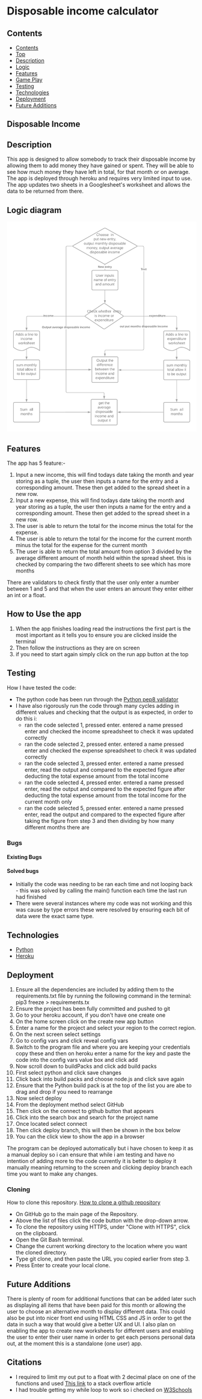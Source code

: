 # Disposable income calculator

## Contents

* [Contents](#contents)
* [Top](#Disposable-Income)
* [Description](#description)
* [Logic](#Logic-diagram)
* [Features](#features)
* [Game Play](#game-play)
* [Testing](#testing)
* [Technologies](#technologies)
* [Deployment](#deployment)
* [Future Additions](#future-additions)

## Disposable Income

## Description

This app is designed to allow somebody to track their disposable income by allowing them to add money they have gained or spent. They will be able to see how much money they have left in total, for that month or on average. 
The app is deployed through heroku and requires very limited input to use. The app updates two sheets in a Googlesheet's worksheet and allows the data to be returned from there.

## Logic diagram

![Flow diagram of logic](Assets/Images/logic-diagram.png)

## Features

The app has 5 feature:-
1. Input a new income, this will find todays date taking the month and year storing as a tuple, the user then inputs a name for the entry and a corresponding amount. These then get added to the spread sheet in a new row.
2. Input a new expense, this will find todays date taking the month and year storing as a tuple, the user then inputs a name for the entry and a corresponding amount. These then get added to the spread sheet in a new row.
3. The user is able to return the total for the income minus the total for the expense.
4. The user is able to return the total for the income for the current month minus the total for the expense for the current month
5. The user is able to return the total amount from option 3 divided by the average different amount of month held within the spread sheet. this is checked by comparing the two different sheets to see which has more months

There are validators to check firstly that the user only enter a number between 1 and 5 and that when the user enters an amount they enter either an int or a float.

## How to Use the app

1. When the app finishes loading read the instructions the first part is the most important as it tells you to ensure you are clicked inside the terminal
2. Then follow the instructions as they are on screen
3. if you need to start again simply click on the run app button at the top

## Testing

How I have tested the code:
* The python code has been run through the [Python pep8 validator](http://pep8online.com/)
* I have also rigorously run the code through many cycles adding in different values and checking that the output is as expected, in order to do this i:
    * ran the code selected 1, pressed enter. entered a name pressed enter and checked the income spreadsheet to check it was updated correctly
    * ran the code selected 2, pressed enter. entered a name pressed enter and checked the expense spreadsheet to check it was updated correctly
    * ran the code selected 3, pressed enter. entered a name pressed enter, read the output and compared to the expected figure after deducting the total expense amount from the total income
    * ran the code selected 4, pressed enter. entered a name pressed enter, read the output and compared to the expected figure after deducting the total expense amount from the total income for the current month only
    * ran the code selected 5, pressed enter. entered a name pressed enter, read the output and compared to the expected figure after taking the figure from step 3 and then dividing by how many different months there are 

### Bugs

#### Existing Bugs

#### Solved bugs

* Initially the code was needing to be ran each time and not looping back - this was solved by calling the main() function each time the last run had finished
* There were several instances where my code was not working and this was cause by type errors these were resolved by ensuring each bit of data were the exact same type.

## Technologies

* [Python](https://en.wikipedia.org/wiki/Python_(programming_language))
* [Heroku](https://en.wikipedia.org/wiki/Heroku)


## Deployment

1. Ensure all the dependencies are included by adding them to the requirements.txt file by running the following command in the terminal: pip3 freeze > requirements.tx
2. Ensure the project has been fully committed and pushed to git 
3. Go to your heroku account, if you don't have one create one
4. On the home screen click on the create new app button
5. Enter a name for the project and select your region to the correct region.
6. On the next screen select settings
7. Go to config vars and click reveal config vars
8. Switch to the program file and where you are keeping your credentials copy these and then on heroku enter a name for the key and paste the code into the config vars value box and click add
9. Now scroll down to buildPacks and click add build packs
10. First select python and click save changes
11. Click back into build packs and choose node.js and click save again
12. Ensure that the Python  build pack is at the top of the list you are abe to drag and drop if you need to rearrange
13. Now select deploy
14. From the deployment method select GitHub
15. Then click on the connect to github button that appears
16. Click into the search box and search for the project name
16. Once located select connect
17. Then click deploy branch, this will then be shown in the box below
18. You can the click view to show the app in a browser

The program can be deployed automatically but i have chosen to keep it as a manual deploy so i can ensure that while i am testing and have no intention of adding more to the code currently it is better to deploy it manually meaning returning to the screen and clicking deploy branch each time you want to make any changes.

### Cloning

How to clone this repository. [How to clone a github repository](https://docs.github.com/en/github/creating-cloning-and-archiving-repositories/cloning-a-repository-from-github/cloning-a-repository)

* On GitHub go to the main page of the Repository.
* Above the list of files click the code button with the drop-down arrow.
* To clone the repository using HTTPS, under "Clone with HTTPS", click on the clipboard.
* Open the Git Bash terminal.
* Change the current working directory to the location where you want the cloned directory.
* Type git clone, and then paste the URL you copied earlier from step 3.
* Press Enter to create your local clone.

## Future Additions

There is plenty of room for additional functions that can be added later such as displaying all items that have been paid for this month or allowing the user to choose an alternative month to display different data.
This could also be put into nicer front end using HTML CSS and JS in order to get the data in such a way that would give a better UX and UI.
I also plan on enabling the app to create new worksheets for different users and enabling the user to enter their user name in order to get each persons personal data out, at the moment this is a standalone (one user) app.

## Citations

* I required to limit my out put to a float with 2 decimal place on one of the functions and used [This link](https://stackoverflow.com/questions/20457038/how-to-round-to-2-decimals-with-python) to a stack overflow article
* I had trouble getting my while loop to work so i checked on [W3Schools](https://www.w3schools.com/python/python_while_loops.asp)